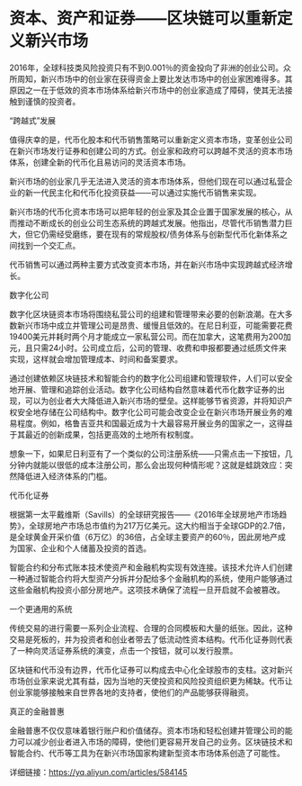# 资本、资产和证券——区块链可以重新定义新兴市场

2016年，全球科技类风险投资只有不到0.001％的资金投向了非洲的创业公司。众所周知，新兴市场中的创业家在获得资金上要比发达市场中的创业家困难得多。其原因之一在于低效的资本市场体系给新兴市场中的创业家造成了障碍，使其无法接触到谨慎的投资者。

“跨越式”发展

值得庆幸的是，代币化股本和代币销售策略可以重新定义资本市场，变革创业公司在新兴市场发行证券和创建公司的方式。创业家和政府可以跨越不灵活的资本市场体系，创建全新的代币化且易访问的灵活资本市场。

新兴市场的创业家几乎无法进入灵活的资本市场体系，但他们现在可以通过私营企业的新一代民主化和代币化投资获益——可以通过实施代币销售来实现。

新兴市场的代币化资本市场可以把年轻的创业家及其企业置于国家发展的核心，从而推动不断成长的创业公司生态系统的跨越式发展。他指出，尽管代币销售潜力巨大，但它仍需经受磨练，要在现有的常规股权/债务体系与创新型代币化新体系之间找到一个交汇点。

代币销售可以通过两种主要方式改变资本市场，并在新兴市场中实现跨越式经济增长。

数字化公司

数字化区块链资本市场将围绕私营公司的组建和管理带来必要的创新浪潮。在大多数新兴市场中成立并管理公司是昂贵、缓慢且低效的。在尼日利亚，可能需要花费19400美元并耗时两个月才能成立一家私营公司。而在加拿大，这笔费用为200加元，且只需24小时。公司成立后，公司的管理、收费和申报都要通过纸质文件来实现，这样就会增加管理成本、时间和备案要求。

通过创建依赖区块链技术和智能合约的数字化公司组建和管理软件，人们可以安全地开展、管理和追踪创业活动。数字化公司结构自然意味着代币化数字证券的出现，可以为创业者大大降低进入新兴市场的壁垒。这样能够节省资源，并将知识产权安全地存储在公司结构中。数字化公司可能会改变企业在新兴市场开展业务的难易程度。例如，格鲁吉亚共和国最近成为十大最容易开展业务的国家之一，这得益于其最近的创新成果，包括更高效的土地所有权制度。

想象一下，如果尼日利亚有了一个类似的公司注册系统——只需点击一下按钮，几分钟内就能以很低的成本注册公司，那么会出现何种情形呢？这就是蛙跳效应：突然降低进入经济体系的门槛。

代币化证券

根据第一太平戴维斯（Savills）的全球研究报告——《2016年全球房地产市场趋势》，全球房地产市场总市值约为217万亿美元。这大约相当于全球GDP的2.7倍，是全球黄金开采价值（6万亿）的36倍，占全球主要资产的60％，因此房地产成为国家、企业和个人储蓄及投资的首选。

智能合约和分布式账本技术使资产和金融机构实现有效连接。该技术允许人们创建一种通过智能合约将大型资产分拆并分配给多个金融机构的系统，使用户能够通过这些金融机构投资小部分房地产。这项技术确保了流程一旦开启就不会被篡改。

一个更通用的系统

传统交易的进行需要一系列企业流程、合理的合同模板和大量的纸张。因此，这种交易是死板的，并为投资者和创业者带去了低流动性资本结构。代币化证券则代表了一种向灵活证券系统的演变，点击一个按钮，就可以发行股票。

区块链和代币没有边界，代币化证券可以构成去中心化全球股市的支柱。这对新兴市场创业家来说尤其有益，因为当地的天使投资和风险投资组织更为稀缺。代币让创业家能够接触来自世界各地的支持者，使他们的产品能够获得融资。

真正的金融普惠

金融普惠不仅仅意味着银行账户和价值储存。资本市场和轻松创建并管理公司的能力可以减少创业者进入市场的障碍，使他们更容易开发自己的业务。区块链技术和智能合约、代币等工具为在新兴市场国家构建新型资本市场体系创造了可能性。

详细链接：https://yq.aliyun.com/articles/584145
